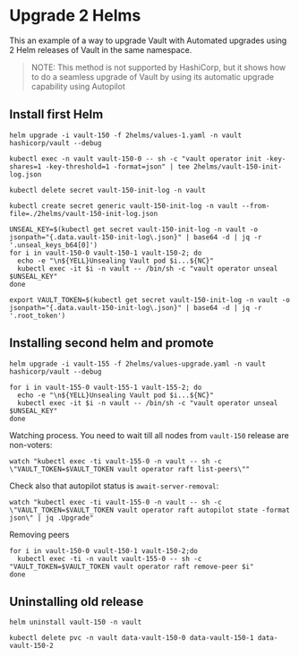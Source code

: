 # Upgrade 2 Helms

This an example of a way to upgrade Vault with Automated upgrades using 2 Helm releases of Vault in the same namespace.

> NOTE: This method is not supported by HashiCorp, but it shows how to do a seamless upgrade of Vault by using its automatic upgrade capability using Autopilot

## Install first Helm
```
helm upgrade -i vault-150 -f 2helms/values-1.yaml -n vault hashicorp/vault --debug

kubectl exec -n vault vault-150-0 -- sh -c "vault operator init -key-shares=1 -key-threshold=1 -format=json" | tee 2helms/vault-150-init-log.json

kubectl delete secret vault-150-init-log -n vault

kubectl create secret generic vault-150-init-log -n vault --from-file=./2helms/vault-150-init-log.json

UNSEAL_KEY=$(kubectl get secret vault-150-init-log -n vault -o jsonpath="{.data.vault-150-init-log\.json}" | base64 -d | jq -r '.unseal_keys_b64[0]')
for i in vault-150-0 vault-150-1 vault-150-2; do
  echo -e "\n${YELL}Unsealing Vault pod $i...${NC}"
  kubectl exec -it $i -n vault -- /bin/sh -c "vault operator unseal $UNSEAL_KEY"
done

export VAULT_TOKEN=$(kubectl get secret vault-150-init-log -n vault -o jsonpath="{.data.vault-150-init-log\.json}" | base64 -d | jq -r '.root_token')
```


## Installing second helm and promote
```
helm upgrade -i vault-155 -f 2helms/values-upgrade.yaml -n vault hashicorp/vault --debug

for i in vault-155-0 vault-155-1 vault-155-2; do
  echo -e "\n${YELL}Unsealing Vault pod $i...${NC}"
  kubectl exec -it $i -n vault -- /bin/sh -c "vault operator unseal $UNSEAL_KEY"
done
```

Watching process. You need to wait till all nodes from `vault-150` release are non-voters:
```
watch "kubectl exec -ti vault-155-0 -n vault -- sh -c \"VAULT_TOKEN=$VAULT_TOKEN vault operator raft list-peers\""
```

Check also that autopilot status is `await-server-removal`:
```
watch "kubectl exec -ti vault-155-0 -n vault -- sh -c \"VAULT_TOKEN=$VAULT_TOKEN vault operator raft autopilot state -format json\" | jq .Upgrade"
```


Removing peers
```
for i in vault-150-0 vault-150-1 vault-150-2;do
  kubectl exec -ti -n vault vault-155-0 -- sh -c "VAULT_TOKEN=$VAULT_TOKEN vault operator raft remove-peer $i"
done
```

## Uninstalling old release
```
helm uninstall vault-150 -n vault

kubectl delete pvc -n vault data-vault-150-0 data-vault-150-1 data-vault-150-2
```
